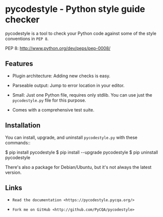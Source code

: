pycodestyle - Python style guide checker
===============================================================

pycodestyle is a tool to check your Python code against some of the style conventions in `PEP 8`.

PEP 8: http://www.python.org/dev/peps/pep-0008/


Features
--------

* Plugin architecture: Adding new checks is easy.

* Parseable output: Jump to error location in your editor.

* Small: Just one Python file, requires only stdlib. You can use just the ``pycodestyle.py`` file for this purpose.

* Comes with a comprehensive test suite.


Installation
------------

You can install, upgrade, and uninstall ``pycodestyle.py`` with these commands::

  $ pip install pycodestyle
  $ pip install --upgrade pycodestyle
  $ pip uninstall pycodestyle

There's also a package for Debian/Ubuntu, but it's not always the latest version.


Links
-----

* `Read the documentation <https://pycodestyle.pycqa.org/>`

* `Fork me on GitHub <http://github.com/PyCQA/pycodestyle>`


